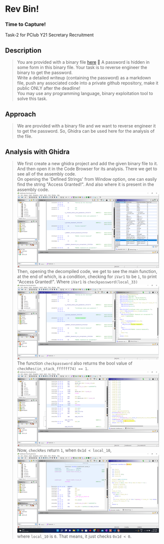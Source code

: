 # Rev Bin!
### Time to Capture!
Task-2 for PClub Y21 Secretary Recruitment

## Description
> You are provided with a binary file [here](https://drive.google.com/file/d/13gbVMtm2vH40XCqEyT1WBrPhgSlRkgz0/view?usp=sharing) 🔗
A password is hidden in some form in this binary file. Your task is to reverse engineer the binary to get the password.  
Write a detailed writeup (containing the password) as a markdown file, push any associated code into a private github repository, make it public ONLY after the deadline!  
You may use any programming language, binary exploitation tool to solve this task.

## Approach
> We are provided with a binary file and we want to reverse engineer it to get the password. So, Ghidra can be used here for the analysis of the file.  

## Analysis with Ghidra
> We first create a new ghidra project and add the given binary file to it. And then open it in the Code Browser for its analysis. There we get to see all of the assembly code.  
On opening the 'Defined Strings' from Window option, one can easily find the string "Access Granted!". And also where it is present in the assembly code. ![Screenshot 1](./Assets/Screenshot%20(38).png) Then, opening the decompiled code, we get to see the main function, at the end of which, is a condition, checking for `iVar1` to be `1`, to print "Access Granted!". Where `iVar1` is `checkpassword(local_33)` ![Screenshot 2](./Assets/Screenshot%20(39).png)
The function `checkpassword` also returns the bool value of `checkRes(in_stack_ffffff74) == 1`. ![Screenshot 3](./Assets/Screenshot%20(40).png) Now, `checkRes` return `1`, when `0x1d < local_10`, ![Screenshot 4](./Assets/Screenshot%20(41).png)  where `local_10` is `0`. That means, it just checks `0x1d < 0`.
